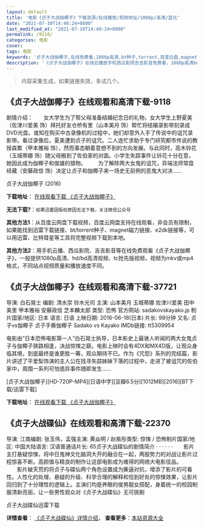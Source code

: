 ```yaml
---
layout: default
title: '电影《贞子大战伽椰子》下载资源/在线播放/视频地址/1080p/高清/蓝光'
date: "2021-07-10T14:40:24+0800"
last_modified_at: "2021-07-10T14:40:24+0800"
permalink: /9118/
categories: 电影
cover:
tags: 电影
keywords: '贞子大战伽椰子,在线免费看,1080p高清,bt种子,torrent,百度云盘,magnet,磁力链,迅雷下载资源'
description: '《贞子大战伽椰子》在线云播放手机西瓜影院吉吉影音免费看，1080p高清bd/hd未删减完整版和tc抢先枪版，mkv/mp4格式，附带bt/torrent种子、magnet/磁力链、百度云盘、网盘资源迅雷下载链接'
---
```


>内容采集生成，如果链接失效，多试几个。


## 《贞子大战伽椰子》在线观看和高清下载-9118

剧情介绍：　　女大学生为了帮父母准备结婚纪念日的礼物，女大学生上野夏美（佐津川爱美 饰）拜托好友仓桥有里（山本美月 饰）帮忙将结婚录影带刻录成DVD光盘。谁知在购买中古录像机的过程中，她们却意外入手了传说中的诅咒录影带。看过录像后，夏美遭到贞子的诅咒。二人连忙求助于专门研究都市传说的教授森繁（甲本雅裕 饰），然而事态朝着意想不到的方向发展。与此同时，高木铃花（玉城蒂娜 饰）随父母搬到了佐伯家的对面。小学生失踪事件让铃花十分在意，她因此成为伽椰子和俊雄的猎物。 　　为了解除两大女鬼的诅咒，异端法师常盘经藏（安藤政信 饰）决定让贞子和伽椰子来一场史无前例的恶鬼大对决……


贞子大战伽椰子 (2016)

**下载地址**： [在线观看下载 《贞子大战伽椰子》](https://www.btbtdy.me/btdy/dy9937.html) 


**无法下载?**：`如果迅雷因版权原因无法下载，关注微信公众号 `

**其他方法1**：从百度云网盘下载视频，百度云网盘支持在线观看，非会员有限制，如果能找到迅雷下载链接、bt/torrent种子、magnet磁力链接、e2dk链接等，可以用迅雷、比特彗星等工具将完整视频下载到本地。

**其他方法2**：用手机云播、西瓜影院、吉吉影音等在线免费观看《贞子大战伽椰子》，一般提供1080p高清、hd/bd高清视频、tc抢先版视频，视频为mkv或mp4格式，不同站点视频质量和播放速度不同。


## 《贞子大战伽椰子》在线观看和高清下载-37721

导演: 白石晃士 编剧: 清水崇 铃木光司 主演: 山本美月 玉城蒂娜 佐津川爱美 田中美里 甲本雅裕 安藤政信 芝本麟太郎 类型: 恐怖 官方网站: sadakovskayako.jp 制片国家/地区: 日本 语言: 日语 上映日期: 2016-06-18(日本) 片长: 98分钟 又名: 贞子vs伽椰子 贞子手撕伽椰子 Sadako vs Kayako IMDb链接: tt5309954

电影由“日本恐怖电影第一人”白石晃士执导，日本影史上最骇人听闻的两大女鬼贞子与伽椰子狭路相逢，决战惊悚之巅。电影上映时会有4DX和MX4D版，让观众身临其境，到底最终是谁更胜一筹，观众期待不已。作为《咒怨》系列的完结篇，影片讲述了平爱梨饰演的主人公在找寻失踪妹妹下落的过程中，走进了被诅咒的佐伯家中，周围一系列可怕诡异事件随即发生……


[贞子大战伽椰子][HD-720P-MP4][日语中字][豆瓣6.5分][1012MB][2016][BT下载/迅雷下载]

**下载地址**： [在线观看下载 《贞子大战伽椰子》](https://www.btdx8.com/torrent/sadako_vs_kayako_2016.html) 


## 《贞子大战碟仙》在线观看和高清下载-22370

导演: 江南编剧: 张玉伟，孟强主演: 黄焱明 / 赵紫彤类型: 惊悚 / 恐怖制片国家/地区: 中国大陆语言: 汉语普通话片长: 65贞子大战碟仙的剧情简介 · · · · · ·　　影片主打悬疑惊悚，将中日鬼神文化脑洞大开的融合在一起，两股势力的对战让影片过程惊喜不断。高颜值与精良的制作让这部电影成为难得的网络大电影佳品。 　　影片破天荒的将贞子与碟仙两个角色设置成为撕逼对抗，增添了影片的可看性。人性化的处理、悬疑的升级、科学合理的解释和恰到好处的惊悚效果，让影片回归到了十分理性的逻辑上。主演们均是养眼的俊男靓女搭配，身着统一的校园制服清新亮丽，让一些男性观众对《贞子大战碟仙》无可挑剔


贞子大战碟仙迅雷下载

**详情查看**： [《贞子大战碟仙》详情介绍](/movie/22370/)， **查看更多**：[本站资源大全](/movie/t/all/)

